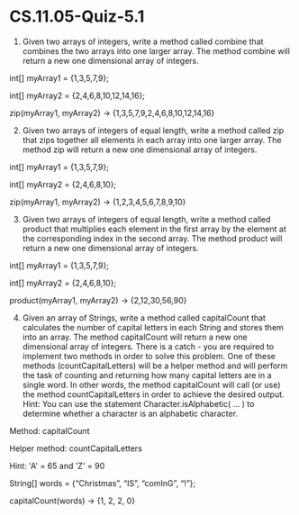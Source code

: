 # CS.11.05-Quiz-5.1

1. Given two arrays of integers, write a method called combine that combines the two arrays into one larger array. The method combine will return a new one dimensional array of integers.

int[] myArray1 = {1,3,5,7,9};

int[] myArray2 = {2,4,6,8,10,12,14,16};

zip(myArray1, myArray2) → {1,3,5,7,9,2,4,6,8,10,12,14,16}

2. Given two arrays of integers of equal length, write a method called zip that zips together all elements in each array into one larger array. The method zip will return a new one dimensional array of integers. 

int[] myArray1 = {1,3,5,7,9};

int[] myArray2 = {2,4,6,8,10};

zip(myArray1, myArray2) → {1,2,3,4,5,6,7,8,9,10}

3. Given two arrays of integers of equal length, write a method called product that multiplies each element in the first array by the element at the corresponding index in the second array. The method product will return a new one dimensional array of integers.  

int[] myArray1 = {1,3,5,7,9};

int[] myArray2 = {2,4,6,8,10};

product(myArray1, myArray2) → {2,12,30,56,90}

4. Given an array of Strings, write a method called capitalCount that calculates the number of capital letters in each String and stores them into an array. The method capitalCount will return a new one dimensional array of integers. There is a catch - you are required to implement two methods in order to solve this problem. One of these methods (countCapitalLetters) will be a helper method and will perform the task of counting and returning how many capital letters are in a single word. In other words, the method capitalCount will call (or use) the method countCapitalLetters in order to achieve the desired output. Hint: You can use the statement Character.isAlphabetic( … ) to determine whether a character is an alphabetic character. 

Method: capitalCount

Helper method: countCapitalLetters

Hint: 'A' = 65 and 'Z' = 90

String[] words = {“Christmas”, “IS”, “comInG”, “!”};

capitalCount(words) → {1, 2, 2, 0}
